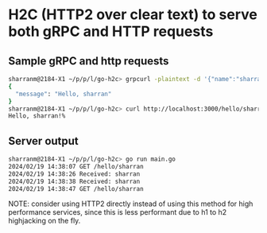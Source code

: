 # H2C (HTTP2 over clear text) to serve both gRPC and HTTP requests

## Sample gRPC and http requests

```bash
sharranm@2184-X1 ~/p/p/l/go-h2c> grpcurl -plaintext -d '{"name":"sharran"}' localhost:3000 helloworld.Greeter.SayHello
{
  "message": "Hello, sharran"
}
sharranm@2184-X1 ~/p/p/l/go-h2c> curl http://localhost:3000/hello/sharran
Hello, sharran!%
```

## Server output

```bash
sharranm@2184-X1 ~/p/p/l/go-h2c> go run main.go                                                                                                                 main!
2024/02/19 14:38:07 GET /hello/sharran
2024/02/19 14:38:26 Received: sharran
2024/02/19 14:38:38 Received: sharran
2024/02/19 14:38:47 GET /hello/sharran
```

NOTE: consider using HTTP2 directly instead of using this method 
for high performance services, since this is less performant 
due to h1 to h2 highjacking on the fly.
